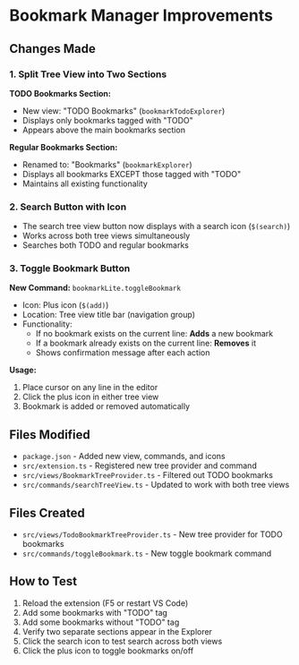 # Bookmark Manager Improvements

## Changes Made

### 1. Split Tree View into Two Sections

**TODO Bookmarks Section:**
- New view: "TODO Bookmarks" (`bookmarkTodoExplorer`)
- Displays only bookmarks tagged with "TODO"
- Appears above the main bookmarks section

**Regular Bookmarks Section:**
- Renamed to: "Bookmarks" (`bookmarkExplorer`)
- Displays all bookmarks EXCEPT those tagged with "TODO"
- Maintains all existing functionality

### 2. Search Button with Icon

- The search tree view button now displays with a search icon (`$(search)`)
- Works across both tree views simultaneously
- Searches both TODO and regular bookmarks

### 3. Toggle Bookmark Button

**New Command:** `bookmarkLite.toggleBookmark`
- Icon: Plus icon (`$(add)`)
- Location: Tree view title bar (navigation group)
- Functionality:
  - If no bookmark exists on the current line: **Adds** a new bookmark
  - If a bookmark already exists on the current line: **Removes** it
  - Shows confirmation message after each action

**Usage:**
1. Place cursor on any line in the editor
2. Click the plus icon in either tree view
3. Bookmark is added or removed automatically

## Files Modified

- `package.json` - Added new view, commands, and icons
- `src/extension.ts` - Registered new tree provider and command
- `src/views/BookmarkTreeProvider.ts` - Filtered out TODO bookmarks
- `src/commands/searchTreeView.ts` - Updated to work with both tree views

## Files Created

- `src/views/TodoBookmarkTreeProvider.ts` - New tree provider for TODO bookmarks
- `src/commands/toggleBookmark.ts` - New toggle bookmark command

## How to Test

1. Reload the extension (F5 or restart VS Code)
2. Add some bookmarks with "TODO" tag
3. Add some bookmarks without "TODO" tag
4. Verify two separate sections appear in the Explorer
5. Click the search icon to test search across both views
6. Click the plus icon to toggle bookmarks on/off
